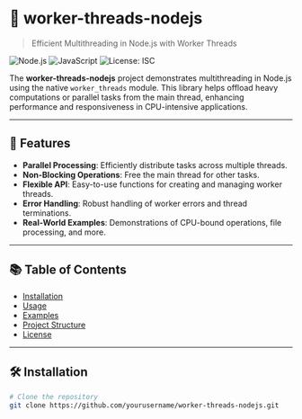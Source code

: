 # 🧵 worker-threads-nodejs

> Efficient Multithreading in Node.js with Worker Threads

![Node.js](https://img.shields.io/badge/Node.js-339933?style=for-the-badge&logo=nodedotjs&logoColor=white)
![JavaScript](https://img.shields.io/badge/JavaScript-F7DF1E?style=for-the-badge&logo=javascript&logoColor=black)
![License: ISC](https://img.shields.io/badge/License-ISC-blue.svg?style=for-the-badge)

The **worker-threads-nodejs** project demonstrates multithreading in Node.js using the native `worker_threads` module. This library helps offload heavy computations or parallel tasks from the main thread, enhancing performance and responsiveness in CPU-intensive applications.

---

## 🚀 Features

- **Parallel Processing**: Efficiently distribute tasks across multiple threads.
- **Non-Blocking Operations**: Free the main thread for other tasks.
- **Flexible API**: Easy-to-use functions for creating and managing worker threads.
- **Error Handling**: Robust handling of worker errors and thread terminations.
- **Real-World Examples**: Demonstrations of CPU-bound operations, file processing, and more.

---

## 📚 Table of Contents

- [Installation](#installation)
- [Usage](#usage)
- [Examples](#examples)
- [Project Structure](#project-structure)
- [License](#license)

---

## 🛠️ Installation

```bash
# Clone the repository
git clone https://github.com/yourusername/worker-threads-nodejs.git
```
